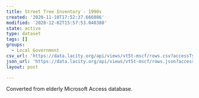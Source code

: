 ```yaml
---
title: Street Tree Inventory - 1990s
created: '2020-11-10T17:52:37.666086'
modified: '2020-12-02T15:57:53.040388'
state: active
type: dataset
tags: []
groups:
  - Local Government
csv_url: 'https://data.lacity.org/api/views/vt5t-mscf/rows.csv?accessType=DOWNLOAD'
json_url: 'https://data.lacity.org/api/views/vt5t-mscf/rows.json?accessType=DOWNLOAD'
layout: post

---
```

Converted from elderly Microsoft Access database.
